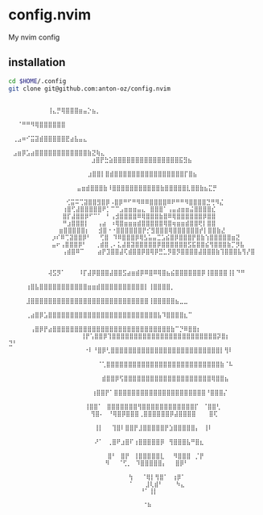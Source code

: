 # config.nvim

My nvim config

## installation

```bash
cd $HOME/.config
git clone git@github.com:anton-oz/config.nvim
```


                      ⠀⠀⠀⠀⠀⠀⠀⠀⠀⢸⣄⡛⢿⣿⣿⣿⣶⣤⡑⣦⡀⠀⠀⠀⠀⠀⠀⠀⠀⠀⠀⠀⠀⠀⠀⠀⠀⠀⠀⠀⠀⠀⠀⠀⠀⠀⠀⠀⠀⠀⠀⠀⠀⠀⠀
                              ⠀⠀⠈⠛⠛⠻⢿⣿⣿⣿⣿⣿⣿⠀⠀⠀⠀⠀⠀⠀⠀⠀⠀⠀⠀⠀⠀⠀⠀⠀⠀⠀⠀⠀⠀⠀⠀⠀⠀⠀⠀⠀⠀⠀⠀⠀⠀
                             ⠀⢀⣠⠶⠊⣭⣽⣾⣿⣿⣿⣿⣿⣟⣴⣧⣤⣄⠀⠀⠀⠀⠀⠀⠀⠀⠀⠀⠀⠀⠀⠀⠀⠀⠀⠀⠀⠀⠀⠀⠀⠀⠀⠀⠀⠀⠀⠀
                           ⠀⣠⣶⡿⣡⣴⣿⣿⣿⣿⣿⣿⣿⣿⣿⣿⣿⣿⣷⣝⢷⣄⠀⠀⠀⠀⠀⠀⠀⠀⠀⠀⠀⠀⠀⠀⠀⠀⠀⠀⠀⠀⠀⠀⠀⠀⠀⠀⠀⠀
                           ⣰⣿⡟⣓⣵⣿⣿⣿⣿⣿⣿⣿⣿⣿⣿⣿⣿⣿⣿⣿⣯⣻⣦ ⠀⠀⠀⠀⠀⠀⠀⠀⠀⠀⠀⠀⠀⠀⠀⠀⠀⠀⠀⠀⠀⠀⠀⠀⠀⠀
                          ⣰⣿⣿⡇⣿⣾⣿⣿⣿⣿⣿⣿⣿⣿⣿⣿⣿⣿⣿⣿⣿⣿⡏⣿⣦      ⠀⠀⠀⠀⠀ ⠀ ⠀⠀⠀⠀⠀⠀⠀⠀⠀⠀⠀⠀
                       ⣤⣶⣾⣿⣿⣿⣷⠸⣿⣿⣿⣿⣿⣿⣿⣿⣿⣿⣿⣷⣿⣿⣿⣿⣿⣇⣿⣿⣷⣦⣍⡛           ⠀⠀⠀⠀⠀⠀⠀⠀⠀⠀⠀
                    ⢊⣭⠭⢉⣽⣿⣿⣻⣿⡿⠠⣿⡿⠛⠋⠛⠻⠿⠿⣿⣿⣿⣿⠿⠟⠛⠛⠻⣿⣿⣿⣿⣙⢛⠻⣌                     
                   ⢰⣿⢋⣼⣿⣿⣿⣿⣿⠟⡁⠉⠉⣠⣶⣶⣶⣤⣄⠀⣿⣿⣿⠁⢠⣤⣴⣶⣶⣬⣿⣿⣿⣿⣎                       
                   ⣿⡏⣼⣿⣿⡿⠋⠉⠁⠀⠃⢠⣺⣿⣿⣿⣿⠿⢿⣿⣿⣿⣷⣿⠿⢿⣿⣿⣿⣿⣿⣿⡿⣿⣿                       
                   ⠛⣰⣿⣿⣿⡇⠀⠀⢠⣴⠀⠰⢿⣿⣶⣶⣶⣾⣿⣿⣿⣿⣿⢿⣿⢶⣶⣶⣾⣿⣿⢟⡇⣿⣿                       
                  ⣶⣿⣿⣿⣿⣿⡆⠀⠀⣺⣿⠐⠐⣿⣿⣿⣿⣿⣿⡟⡊⣻⣿⣿⣿⢿⣿⣿⣿⣿⣿⣿⡞⡇⣿⣿⣷⣜                     
                ⡰⠎⠿⢉⣽⣿⣿⡿⠃⠀⠀⢋⣿⠀⠹⠿⣿⣿⣿⡿⢿⣣⣥⣤⣉⣡⣮⣿⡿⣿⣿⣿⡟⣿⣷⢱⣿⣿⣿⣿⣿⣶⣝                  
                ⣤⠖⢠⣿⣿⣿⡿⠃⠀⠀⢀⣾⣿⢀⠄⣅⣼⣿⣽⣿⣿⣿⣿⣿⡿⣿⣿⣿⣿⣿⣿⣫⣯⣿⣿⣮⢻⣿⣿⣿⣷⡉⡻⣧                 
        ⠀⠀⠀⠀⠀⠀⠀⠀⠀⢠⣾⣿⠿⠉⠀⠀⠀⣴⡟⣹⣿⣿⣼⢏⣾⣿⣿⡿⣿⢿⡿⣛⣁⡻⣿⡻⣿⣿⣿⣿⣼⣿⣿⣿⣷⢹⣿⣿⣿⣧⢻⡜⣿   ⠀⠀⠀⠀         
        ⠀⠀⠀⠀⠀⠀⠀⠀⠀⢼⣫⡻⠁⠀⠀⠀⠸⡏⣼⡿⣿⣿⣿⣼⣿⣿⣫⣴⣶⣾⡿⠿⣿⠿⢿⣿⣦⣮⣿⣿⣿⣿⣿⣿⡿⢸⣿⣿⣿⣿⢸⡇⠙⠛⠀⠀⠀⠀⠀⠀         
        ⠀⠀⠀⠀⠀⠀⠀⠀⠀    ⠀⠀⠀⠀⢰⣿⣧⣿⣿⣿⣿⣿⣿⣿⣿⣿⣿⣿⣶⣶⣾⣿⣿⣿⣿⣿⣿⣿⣿⣿⣿⡇⢸⣿⣿⣿⣿⡀⠀⠀⠀⠀⠀⠀⠀⠀          
        ⠀⠀⠀⠀⠀⠀⠀⠀⠀    ⠀⠀⠀⠀⣸⣿⣿⣿⣿⣿⣿⣿⣿⣿⣿⣿⣿⣿⣿⣿⣿⣿⣿⣿⣿⣿⣿⣿⣿⣿⣿⣿⢸⣿⣿⣿⣿⣿⣦⣀⣀⠀⠀⠀⠀           
        ⠀⠀⠀⠀⠀⠀⠀⠀   ⠀⠀⠀⠀⢀⣴⣿⡿⣡⣿⣿⣿⣿⣿⣿⣿⣿⣿⣿⣿⣿⣿⣿⣿⣿⣿⣿⣿⣿⣿⣿⣿⣿⣿⣧⠹⣿⣿⣿⣿⣆⠉⠀⠀⠀⠀⠀⠀⠀⠀⠀⠀⠀⠀⠀⠀⠀⠀
        ⠀⠀⠀⠀⠀⠀⠀  ⠀⠀⠀⠀⠀⢠⣿⡿⡟⣴⣿⣿⣿⣿⣿⣿⣿⣿⣿⣿⣿⣿⣿⣿⣿⣿⣿⣿⣿⣿⣿⣿⣿⣿⣿⣿⣿⣷⠉⡙⠿⣿⣿⡆⠀⠀⠀⠀⠀⠀⠀⠀⠀⠀⠀⠀⠀⠀⠀⠀
        ⠀⠀⠀⠀⠀    ⠀⠀⠀⠀⠀⢸⡟⢡⣿⣿⡿⢹⣿⣿⣿⣿⣿⣿⣿⣿⣿⣿⣿⣿⣿⣿⣿⣿⣿⣿⣿⣿⣿⣿⣿⣿⡽⣿⡆   ⣙⠃⠀⠀⠀⠀⠀⠀⠀⠀⠀⠀⠀⠀⠀⠀⠀⠀
        ⠀⠀⠀⠀⠀⠀⠀⠀⠀⠀⠀⠀⠀⠀⠐⠇⠘⣿⡿⢃⣿⣿⣿⣿⣿⣿⣿⣿⣿⣿⣿⣿⣿⣿⣿⣿⣿⣿⣿⣿⣿⣿⣿⣿⣿⡇⢻⠇       ⠀⠀⠀⠀⠀⠀⠀⠀⠀⠀⠀⠀⠀⠀
        ⠀⠀⠀⠀⠀⠀⠀⠀⠀⠀⠀⠀⠀⠀⠀⠀⠀⠈⢁⣿⣿⣿⣿⣿⣿⣿⣿⣿⣿⣿⣿⣿⣿⣿⣿⣿⣿⣿⣿⣿⣿⣿⣿⣿⣿⣷⠈⠧         ⠀⠀⠀⠀⠀⠀⠀⠀⠀⠀⠀⠀
        ⠀⠀⠀⠀⠀⠀⠀⠀⠀⠀⠀⠀⠀⠀⠀⠀⠀⠀⣾⣿⣿⡿⢫⣿⣿⣿⣿⣿⣿⣿⣿⣿⣿⣿⣿⣿⣿⣿⣿⣿⣿⣿⣿⢿⣿⣿⣦            ⠀⠀⠀⠀⠀⠀⠀⠀⠀⠀
        ⠀⠀⠀⠀⠀⠀     ⠀⠀⠀⠀  ⢰⣿⣿⡟⠁⣿⣿⣿⣿⣿⣿⣿⣿⣿⣿⣿⣿⣿⣿⣿⣿⣿⣿⣿⣿⣿⠘⣿⣿⣿⡌           ⠀⠀⠀⠀⠀⠀⠀⠀⠀⠀
                        ⠀⢸⣿⣿⠁⠀⣿⣿⣿⣿⣿⣿⣿⢻⣿⣿⣿⣿⣿⣿⣿⣿⣿⣿⣿⣿⡏⠀⠈⣿⣿⢃                     
                      ⠀⠀⠀⠀⢻⣿⠄⠀⠘⢿⣿⡿⣿⣿⣿⢀⣿⣿⣿⣿⣿⣿⡿⣼⣿⣿⣿⣿⠀⠀⠀⣿⢏               ⠀⠀⠀⠀⠀⠀⠀
                       ⠀⠀⠀⠀⢸⡇⠀⠀⢹⣿⠇⣿⣿⡟⣸⣿⣿⣿⣿⣿⡟⣱⣿⣿⣿⣿⣿⡄⠀⢸⠇                     ⠀⠀
                       ⠀⠀⠀⠀⠜⠁⠀⢀⣿⠟⣰⣿⠏⢰⣿⣿⣿⣿⣿⡿⠀⢻⣿⣿⣿⣧⠛⣿⣆                  ⠀⠀⠀⠀⠀⠀⠀
                       ⠀⠀⠀⠀⠀⠀⠀⣿⠃⠀⣿⡟⠀⢸⣿⣿⣿⣿⣿⣇⠀⠀⠻⣿⣿⣿⠀⡈⡟                         
                          ⠀⠀⠀⠀⠻⠀⠀⠈⢋⡀⠀⠹⣿⣿⣿⣿⣿⡄⠀⠀⣿⡿⠃⠀                      ⠀⠀⠀⠀⠀
                      ⠀⠀⠀  ⠀⠀⠀⠀⠀⠀⠀⠀⢳⠀⠀⠈⢿⡇⢻⣿⠁⠀⢰⡿⠁                             
                     ⠀⠀⠀    ⠀⠀⠀⠀⠀⠀⠀⠈⠀⠀⠀⣸⢇⣾⠃⠀⠀⠀⠳⣄                             
                   ⠀⠀⠀⠀⠀      ⠀ ⠀⠀⠀⠀⠀⠀⠘⠁⢸⡇⠀⠀⠀⠀            ⠀⠀⠀⠀        ⠀⠀⠀⠀⠀⠀⠀
                                  ⠀⠀⠀⠀⠀⠀⠈⠷                                   
